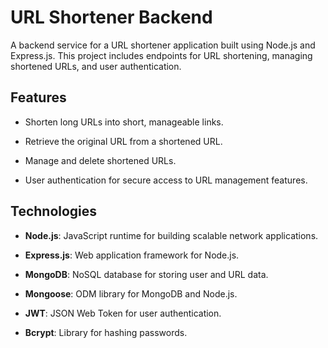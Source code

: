 # URL Shortener Backend

A backend service for a URL shortener application built using Node.js and Express.js. This project includes endpoints for URL shortening, managing shortened URLs, and user authentication.

## Features

- Shorten long URLs into short, manageable links.
  
- Retrieve the original URL from a shortened URL.
  
- Manage and delete shortened URLs.
  
- User authentication for secure access to URL management features.

## Technologies

- **Node.js**: JavaScript runtime for building scalable network applications.
  
- **Express.js**: Web application framework for Node.js.
  
- **MongoDB**: NoSQL database for storing user and URL data.
  
- **Mongoose**: ODM library for MongoDB and Node.js.
  
- **JWT**: JSON Web Token for user authentication.
  
- **Bcrypt**: Library for hashing passwords.
